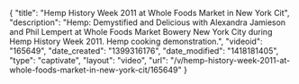 {
    "title": "Hemp History Week 2011 at Whole Foods Market in New York Cit",
    "description": "Hemp: Demystified and Delicious with Alexandra Jamieson and Phil Lempert at Whole Foods Market Bowery New York City during Hemp History Week 2011. Hemp cooking demonstration.",
    "videoid": "165649",
    "date_created": "1399316176",
    "date_modified": "1418181405",
    "type": "captivate",
    "layout": "video",
    "url": "\/v\/hemp-history-week-2011-at-whole-foods-market-in-new-york-cit\/165649"
}